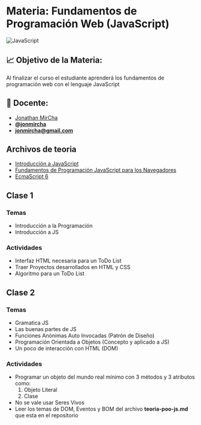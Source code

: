 # Materia: Fundamentos de Programación Web (JavaScript)

![JavaScript](http://bextlan.com/img/para-cursos/javascript.jpg)

## :chart_with_upwards_trend: Objetivo de la Materia:

Al finalizar el curso el estudiante aprenderá los fundamentos de programación web con el lenguaje JavaScript

## :bow: Docente:

* [Jonathan MirCha](http://jonmircha.com)
* **[@jonmircha](https://twitter.com/jonmircha)**
* **[jonmircha@gmail.com](mailto:jonmircha@gmail.com)**

## Archivos de teoria

* [Introducción a JavaScript](./teoria-intro-js.md)
* [Fundamentos de Programación JavaScript para los Navegadores](./teoria-poo-js.md)
* [EcmaScript 6](./teoria-es6.md)

## Clase 1

### Temas

* Introducción a la Programación
* Introducción a JS

### Actividades

* Interfaz HTML necesaria para un ToDo List
* Traer Proyectos desarrollados en HTML y CSS
* Algoritmo para un ToDo List

## Clase 2

### Temas

* Gramatica JS
* Las buenas partes de JS
* Funciones Anónimas Auto Invocadas (Patrón de Diseño)
* Programación Orientada a Objetos (Concepto y aplicado a JS)
* Un poco de interacción con HTML (DOM)

### Actividades

* Programar un objeto del mundo real mínimo con 3 métodos y 3 atributos como:
  1. Objeto Literal
  1. Clase
* No se vale usar Seres Vivos
* Leer los temas de DOM, Eventos y BOM del archivo **teoria-poo-js.md** que esta en el repositorio